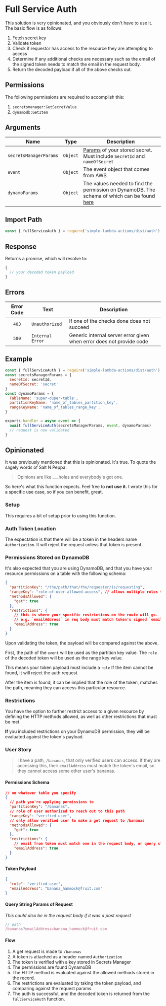 # Full Service Auth

This solution is very opinionated, and you obviously don't have to use it. The basic flow is as follows:

1. Fetch secret key
2. Validate token
3. Check if requestor has access to the resource they are attempting to access
4. Determine if any additional checks are necessary such as the email of the signed token needs to match the email in the request body.
5. Return the decoded payload if all of the above checks out.

## Permissions

The following permissions are required to accomplish this:

1. `secretsmanager:GetSecretValue`
2. `dynamodb:GetItem`

## Arguments

| Name | Type | Description |
| --- | --- | --- |
| `secretsManagerParams` | `Object` | [Params](https://docs.aws.amazon.com/secretsmanager/latest/apireference/API_GetSecretValue.html) of your stored secret. Must include `SecretId` and `nameOfSecret` |
| `event` | `Object` | The event object that comes from AWS |
| `dynamoParams` | `Object` | The values needed to find the permission on DynamoDB. The schema of which can be found [here](../../extras/auth/schemas.md) |


## Import Path

```js
const { fullServiceAuth } = require('simple-lambda-actions/dist/auth')
```

## Response

Returns a promise, which will resolve to:

```js
{
  // your decoded token payload
}
```

## Errors

| Error Code | Text | Description |
| :---: | --- | --- |
| `403` | `Unauthorized` | If one of the checks done does not succeed |
| `500` | `Internal Error` | Generic internal server error given when error does not provide code |

## Example

```js
const { fullServiceAuth } = require('simple-lambda-actions/dist/auth')
const secretsManagerParams = {
  SecretId: secretId,
  nameOfSecret: 'secret'
}
const dynamoParams = {
  TableName: 'super-duper-table',
  partitionKeyName: 'name_of_tables_partition_key',
  rangeKeyName: 'name_of_tables_range_key',
}

exports.handler = async event => {
  await fullServiceAuth(secretsManagerParams, event, dynamoParams)
  // request is now validated
}
```

## Opinionated

It was previously mentioned that this is opinionated. It's true. To quote the sagely words of Salt N Peppa:

> Opinions are like ___holes and everybody's got one.

So here's what this function expects. Feel free to **not use it.** I wrote this for a specific use case, so if you can benefit, great.

### Setup

This requires a bit of setup prior to using this function.

### Auth Token Location

The expectation is that there will be a token in the headers name `Authorization`. It will reject the request unless that token is present.

### Permissions Stored on DynamoDB

It's also expected that you are using DynamoDB, and that you have your resource permissions on a table with the following schema:

```json
{
  "partitionKey": "/the/path/that/the/requester/is/requesting",
  "rangeKey": "role-of-user-allowed-access", // allows multiple roles to have access to the same path
  "methodsAllowed": {
    "get": true
  },
  "restrictions": {
    // this is where your specific restrictions on the route will go. 
    // e.g. `emailAddress` in req body must match token's signed `emailAddress`
    "emailAddress": true
  }
}
```

Upon validating the token, the payload will be compared against the above.

First, the path of the `event` will be used as the partition key value.
The `role` of the decoded token will be used as the range key value.

This means your token payload must include a `role`
If the item cannot be found, it will reject the auth request.

After the item is found, it can be implied that the role of the token, matches the path, meaning they can access this particular resource. 

### Restrictions

You have the option to further restrict access to a given resource by defining the HTTP methods allowed, as well as other restrictions that must be met.

**If** you included restrictions on your DynamoDB permission, they will be evaluated against the token's payload.

### User Story

> I have a path, `/bananas`, that only verified users can access. If they are accessing this, their `emailAddress` must match the token's email, so they cannot access some other user's bananas.

#### Permissions Schema

```json
// on whatever table you specify
{
  // path you're applying permissions to
  "partitionKey": "/bananas",
  // role of user authorized to reach out to this path
  "rangeKey": "verified-user", 
  // only allow verified user to make a get request to /bananas
  "methodsAllowed": {
    "get": true
  },
  "restrictions": {
    // email from token must match one in the request body, or query string
    "emailAddress": true
  }
}
```

#### Token Payload

```json
{
  "role": "verified-user",
  "emailAddress": "banana_hammock@fruit.com"
}
```

#### Query String Params of Request

_This could also be in the request body if it was a post request_

```js
// path
/bananas?emailAddress=banana_hammock@fruit.com
```

#### Flow

1. A get request is made to `/bananas`
2. A token is attached as a header named `Authorization`
3. The token is verified with a key stored in Secrets Manager
4. The permissions are found DynamoDB
5. The HTTP method is evaluated against the allowed methods stored in the record.
6. The restrictions are evaluated by taking the token payload, and comparing against the request params
7. The auth is successful, and the decoded token is returned from the `fullServiceAuth` function.
